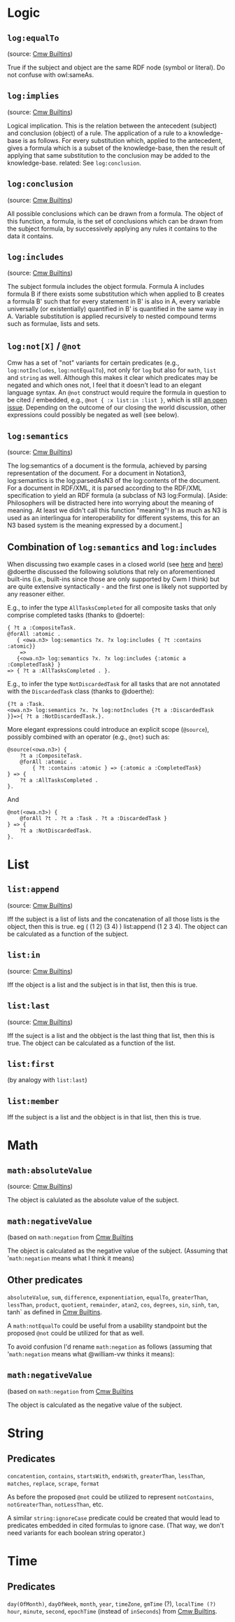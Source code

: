 # Logic

## `log:equalTo` 
(source: [Cmw Builtins](https://www.w3.org/2000/10/swap/doc/CwmBuiltins))

True if the subject and object are the same RDF node (symbol or literal). Do not confuse with owl:sameAs. 

## `log:implies` 
(source: [Cmw Builtins](https://www.w3.org/2000/10/swap/doc/CwmBuiltins))

Logical implication. This is the relation between the antecedent (subject) and conclusion (object) of a rule. The application of a rule to a knowledge-base is as follows. For every substitution which, applied to the antecedent, gives a formula which is a subset of the knowledge-base, then the result of applying that same substitution to the conclusion may be added to the knowledge-base. related: See `log:conclusion`.

## `log:conclusion` 
(source: [Cmw Builtins](https://www.w3.org/2000/10/swap/doc/CwmBuiltins))

All possible conclusions which can be drawn from a formula. The object of this function, a formula, is the set of conclusions which can be drawn from the subject formula, by successively applying any rules it contains to the data it contains.

## `log:includes` 
(source: [Cmw Builtins](https://www.w3.org/2000/10/swap/doc/CwmBuiltins))

The subject formula includes the object formula. Formula A includes formula B if there exists some substitution which when applied to B creates a formula B' such that for every statement in B' is also in A, every variable universally (or existentially) quantified in B' is quantified in the same way in A. Variable substitution is applied recursively to nested compound terms such as formulae, lists and sets.

## `log:not[X]` / `@not`
Cmw has a set of "not" variants for certain predicates (e.g., `log:notIncludes`, `log:notEqualTo`), not only for `log` but also for `math`, `list` and `string` as well. Although this makes it clear which predicates may be negated and which ones not, I feel that it doesn't lead to an elegant language syntax. An `@not` construct would require the formula in question to be cited / embedded, e.g., `@not { :x list:in :list }`, which is still [an open issue](https://github.com/w3c/N3/issues/8). Depending on the outcome of our closing the world discussion, other expressions could possibly be negated as well (see below). 

## `log:semantics` 
(source: [Cmw Builtins](https://www.w3.org/2000/10/swap/doc/CwmBuiltins))

The log:semantics of a document is the formula, achieved by parsing representation of the document. For a document in Notation3, log:semantics is the log:parsedAsN3 of the log:contents of the document. For a document in RDF/XML, it is parsed according to the RDF/XML specification to yield an RDF formula (a subclass of N3 log:Formula). [Aside: Philosophers will be distracted here into worrying about the meaning of meaning. At least we didn't call this function "meaning"! In as much as N3 is used as an interlingua for interoperability for different systems, this for an N3 based system is the meaning expressed by a document.] 

## Combination of `log:semantics` and `log:includes`
When discussing two example cases in a closed world (see [here](https://github.com/w3c/N3/issues/9#issuecomment-458874667) and [here](https://github.com/w3c/N3/issues/9#issuecomment-458884008)) @doerthe discussed the following solutions that rely on aforementioned built-ins (i.e., built-ins since those are only supported by Cwm I think) but are quite extensive syntactically - and the first one is likely not supported by any reasoner either. 

E.g., to infer the type `AllTasksCompleted` for all composite tasks that only comprise completed tasks (thanks to @doerte):

```
{ ?t a :CompositeTask. 
@forAll :atomic .
   { <owa.n3> log:semantics ?x. ?x log:includes { ?t :contains :atomic}}
    =>
   {<owa.n3> log:semantics ?x. ?x log:includes {:atomic a :CompletedTask} } 
=> { ?t a :AllTasksCompleted . }.
```

E.g., to infer the type `NotDiscardedTask` for all tasks that are not annotated with the `DiscardedTask` class (thanks to @doerthe):

```
{?t a :Task. 
<owa.n3> log:semantics ?x. ?x log:notIncludes {?t a :DiscardedTask }}=>{ ?t a :NotDiscardedTask.}.
```

More elegant expressions could introduce an explicit scope (`@source`), possibly combined with an operator (e.g., `@not`) such as:

```
@source(<owa.n3>) { 
	?t a :CompositeTask. 
	@forAll :atomic .
		{ ?t :contains :atomic } => {:atomic a :CompletedTask} 
} => { 
	?t a :AllTasksCompleted . 
}.
```

And

```
@not(<owa.n3>) { 
	@forAll ?t . ?t a :Task . ?t a :DiscardedTask }
} => { 
	?t a :NotDiscardedTask.
}.
```


# List

## `list:append`
(source: [Cmw Builtins](https://www.w3.org/2000/10/swap/doc/CwmBuiltins))

Iff the subject is a list of lists and the concatenation of all those lists is the object, then this is true. eg ( (1 2) (3 4) ) list:append (1 2 3 4). The object can be calculated as a function of the subject.

## `list:in`
(source: [Cmw Builtins](https://www.w3.org/2000/10/swap/doc/CwmBuiltins))

Iff the object is a list and the subject is in that list, then this is true.

## `list:last`
(source: [Cmw Builtins](https://www.w3.org/2000/10/swap/doc/CwmBuiltins))

Iff the suject is a list and the obbject is the last thing that list, then this is true. The object can be calculated as a function of the list.

## `list:first` 
(by analogy with `list:last`)

## `list:member`

Iff the subject is a list and the obbject is in that list, then this is true. 


# Math

## `math:absoluteValue`
(source: [Cmw Builtins](https://www.w3.org/2000/10/swap/doc/CwmBuiltins))

The object is calulated as the absolute value of the subject.

## `math:negativeValue` 
(based on `math:negation` from [Cmw Builtins](https://www.w3.org/2000/10/swap/doc/CwmBuiltins)

The object is calculated as the negative value of the subject. (Assuming that '`math:negation` means what I think it means)

## Other predicates
`absoluteValue`, `sum`, `difference`, `exponentiation`, `equalTo`, `greaterThan`, `lessThan`, `product`, `quotient`, `remainder`, `atan2`, `cos`, `degrees`, `sin`, `sinh`, `tan`, tanh` as defined in [Cmw Builtins](https://www.w3.org/2000/10/swap/doc/CwmBuiltins). 

A `math:notEqualTo` could be useful from a usability standpoint but the proposed `@not` could be utilized for that as well.

To avoid confusion I'd rename `math:negation` as follows (assuming that '`math:negation` means what @william-vw thinks it means):

## `math:negativeValue` 
(based on `math:negation` from [Cmw Builtins](https://www.w3.org/2000/10/swap/doc/CwmBuiltins)

The object is calculated as the negative value of the subject.


# String

## Predicates
`concatention`, `contains`, `startsWith`, `endsWith`, `greaterThan`, `lessThan`, `matches`, `replace`, `scrape`, `format`

As before the proposed `@not` could be utilized to represent `notContains`, `notGreaterThan`, `notLessThan`, etc.

A similar `string:ignoreCase` predicate could be created that would lead to predicates embedded in cited formulas to ignore case. (That way, we don't need variants for each boolean string operator.)


# Time

## Predicates

`day(OfMonth)`, `dayOfWeek`, `month`, `year`, `timeZone`, `gmTime` (?), `localTime (?)` `hour`, `minute`, `second`, `epochTime` (instead of `inSeconds`) from [Cmw Builtins](https://www.w3.org/2000/10/swap/doc/CwmBuiltins).
